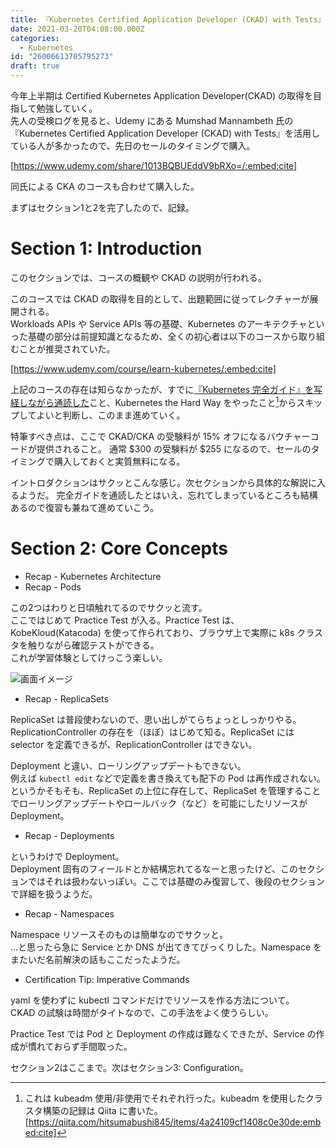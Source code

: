 ```yaml
---
title: 『Kubernetes Certified Application Developer (CKAD) with Tests』を始めた - セクション1, セクション2 
date: 2021-03-20T04:08:00.000Z
categories:
  - Kubernetes
id: "26006613705795273"
draft: true
---
```

今年上半期は Certified Kubernetes Application Developer(CKAD) の取得を目指して勉強していく。  
先人の受検ログを見ると、Udemy にある Mumshad Mannambeth 氏の『Kubernetes Certified Application Developer (CKAD) with Tests』を活用している人が多かったので、先日のセールのタイミングで購入。

[https://www.udemy.com/share/1013BQBUEddV9bRXo=/:embed:cite]

同氏による CKA のコースも合わせて購入した。

まずはセクション1と2を完了したので、記録。

# Section 1: Introduction

このセクションでは、コースの概観や CKAD の説明が行われる。

このコースでは CKAD の取得を目的として、出題範囲に従ってレクチャーが展開される。  
Workloads APIs や Service APIs 等の基礎、Kubernetes のアーキテクチャといった基礎の部分は前提知識となるため、全くの初心者は以下のコースから取り組むことが推奨されていた。

[https://www.udemy.com/course/learn-kubernetes/:embed:cite]

上記のコースの存在は知らなかったが、すでに[『Kubernetes 完全ガイド』を写経しながら通読した](https://github.com/hitsumabushi845/training-kubernetes-perfect-guide)こと、Kubernetes the Hard Way をやったこと[^1]からスキップしてよいと判断し、このまま進めていく。

特筆すべき点は、ここで CKAD/CKA の受験料が 15% オフになるバウチャーコードが提供されること。
通常 $300 の受験料が $255 になるので、セールのタイミングで購入しておくと実質無料になる。

イントロダクションはサクッとこんな感じ。次セクションから具体的な解説に入るようだ。
完全ガイドを通読したとはいえ、忘れてしまっているところも結構あるので復習も兼ねて進めていこう。

[^1]: これは kubeadm 使用/非使用でそれぞれ行った。kubeadm を使用したクラスタ構築の記録は Qiita に書いた。[https://qiita.com/hitsumabushi845/items/4a24109cf1408c0e30de:embed:cite]

# Section 2: Core Concepts

- Recap - Kubernetes Architecture
- Recap - Pods  

この2つはわりと日頃触れてるのでサクッと流す。  
ここではじめて Practice Test が入る。Practice Test は、KobeKloud(Katacoda) を使って作られており、ブラウザ上で実際に k8s クラスタを触りながら確認テストができる。  
これが学習体験としてけっこう楽しい。

![画面イメージ](./img/KobeKloud_test.png)

- Recap - ReplicaSets

ReplicaSet は普段使わないので、思い出しがてらちょっとしっかりやる。
ReplicationController の存在を（ほぼ）はじめて知る。ReplicaSet には selector を定義できるが、ReplicationController はできない。  

Deployment と違い、ローリングアップデートもできない。  
例えば `kubectl edit` などで定義を書き換えても配下の Pod は再作成されない。  
というかそもそも、ReplicaSet の上位に存在して、ReplicaSet を管理することでローリングアップデートやロールバック（など）を可能にしたリソースが Deployment。

- Recap - Deployments

というわけで Deployment。  
Deployment 固有のフィールドとか結構忘れてるなーと思ったけど、このセクションではそれは扱わないっぽい。ここでは基礎のみ復習して、後段のセクションで詳細を扱うようだ。

- Recap - Namespaces

Namespace リソースそのものは簡単なのでサクッと。  
...と思ったら急に Service とか DNS が出てきてびっくりした。Namespace をまたいだ名前解決の話もここだったようだ。

- Certification Tip: Imperative Commands 

yaml を使わずに kubectl コマンドだけでリソースを作る方法について。  
CKAD の試験は時間がタイトなので、この手法をよく使うらしい。  

Practice Test では Pod と Deployment の作成は難なくできたが、Service の作成が慣れておらず手間取った。  

セクション2はここまで。次はセクション3: Configuration。